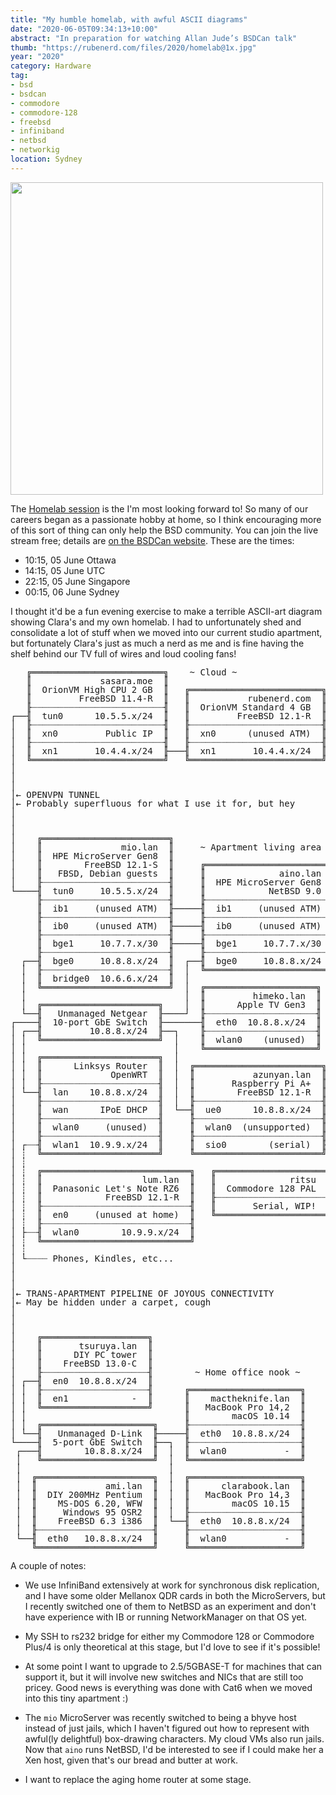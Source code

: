 ```yaml
---
title: "My humble homelab, with awful ASCII diagrams"
date: "2020-06-05T09:34:13+10:00"
abstract: "In preparation for watching Allan Jude’s BSDCan talk"
thumb: "https://rubenerd.com/files/2020/homelab@1x.jpg"
year: "2020"
category: Hardware
tag:
- bsd
- bsdcan
- commodore
- commodore-128
- freebsd
- infiniband
- netbsd
- networkig
location: Sydney
---
```

<p><img src="https://rubenerd.com/files/2020/homelab@1x.jpg" srcset="https://rubenerd.com/files/2020/homelab@1x.jpg 1x, https://rubenerd.com/files/2020/homelab@2x.jpg 2x" alt="" style="width:500px" /></p>

The [Homelab session](https://www.bsdcan.org/events/bsdcan_2020/schedule/session/14-homelab-panel/) is the I'm most looking forward to! So many of our careers began as a passionate hobby at home, so I think encouraging more of this sort of thing can only help the BSD community. You can join the live stream free; details are [on the BSDCan website](https://www.bsdcan.org/events/bsdcan_2020/schedule/session/14-homelab-panel/). These are the times:

* 10:15, 05 June Ottawa
* 14:15, 05 June UTC
* 22:15, 05 June Singapore
* 00:15, 06 June Sydney

I thought it'd be a fun evening exercise to make a terrible ASCII-art diagram showing Clara's and my own homelab. I had to unfortunately shed and consolidate a lot of stuff when we moved into our current studio apartment, but fortunately Clara's just as much a nerd as me and is fine having the shelf behind our TV full of wires and loud cooling fans!

<pre style="line-height:1em">
   ╔═════════════════════════╗    ~ Cloud ~
   ║             sasara.moe  ║
   ║  OrionVM High CPU 2 GB  ║   ╔═════════════════════════╗
   ║         FreeBSD 11.4-R  ║   ║           rubenerd.com  ║
   ╟┈┈┈┈┈┈┈┈┈┈┈┈┈┈┈┈┈┈┈┈┈┈┈┈┈╢   ║  OrionVM Standard 4 GB  ║          
┌──╢  tun0      10.5.5.x/24  ║   ║         FreeBSD 12.1-R  ║
│  ╟┈┈┈┈┈┈┈┈┈┈┈┈┈┈┈┈┈┈┈┈┈┈┈┈┈╢   ╟┈┈┈┈┈┈┈┈┈┈┈┈┈┈┈┈┈┈┈┈┈┈┈┈┈╢
│  ║  xn0         Public IP  ║   ║  xn0      (unused ATM)  ║
│  ╟┈┈┈┈┈┈┈┈┈┈┈┈┈┈┈┈┈┈┈┈┈┈┈┈┈╢   ╟┈┈┈┈┈┈┈┈┈┈┈┈┈┈┈┈┈┈┈┈┈┈┈┈┈╢
│  ║  xn1       10.4.4.x/24  ╟───╢  xn1       10.4.4.x/24  ║
│  ╚═════════════════════════╝   ╚═════════════════════════╝
│ 
│ 
│ 
│← OPENVPN TUNNEL
│← Probably superfluous for what I use it for, but hey
│ 
│ 
│ 
│    ╔════════════════════════╗
│    ║               mio.lan  ║     ~ Apartment living area ~  
│    ║  HPE MicroServer Gen8  ║
│    ║        FreeBSD 12.1-S  ║     ╔════════════════════════╗
│    ║   FBSD, Debian guests  ║     ║              aino.lan  ║
│    ╟┈┈┈┈┈┈┈┈┈┈┈┈┈┈┈┈┈┈┈┈┈┈┈┈╢     ║  HPE MicroServer Gen8  ║
└────╢  tun0     10.5.5.x/24  ║     ║            NetBSD 9.0  ║
     ╟┈┈┈┈┈┈┈┈┈┈┈┈┈┈┈┈┈┈┈┈┈┈┈┈╢     ╟┈┈┈┈┈┈┈┈┈┈┈┈┈┈┈┈┈┈┈┈┈┈┈┈╢
     ║  ib1     (unused ATM)  ╟─────╢  ib1     (unused ATM)  ║
     ╟┈┈┈┈┈┈┈┈┈┈┈┈┈┈┈┈┈┈┈┈┈┈┈┈╢     ╟┈┈┈┈┈┈┈┈┈┈┈┈┈┈┈┈┈┈┈┈┈┈┈┈╢
     ║  ib0     (unused ATM)  ╟─────╢  ib0     (unused ATM)  ║
     ╟┈┈┈┈┈┈┈┈┈┈┈┈┈┈┈┈┈┈┈┈┈┈┈┈╢     ╟┈┈┈┈┈┈┈┈┈┈┈┈┈┈┈┈┈┈┈┈┈┈┈┈╢
     ║  bge1     10.7.7.x/30  ╟─────╢  bge1     10.7.7.x/30  ║
     ╟┈┈┈┈┈┈┈┈┈┈┈┈┈┈┈┈┈┈┈┈┈┈┈┈╢     ╟┈┈┈┈┈┈┈┈┈┈┈┈┈┈┈┈┈┈┈┈┈┈┈┈╢
  ┌──╢  bge0     10.8.8.x/24  ║  ┌──╢  bge0     10.8.8.x/24  ║
  │  ╟┈┈┈┈┈┈┈┈┈┈┈┈┈┈┈┈┈┈┈┈┈┈┈┈╢  │  ╚════════════════════════╝
  │  ║  bridge0  10.6.6.x/24  ║  │
  │  ╚════════════════════════╝  │  ╔═════════════════════╗
  │                              │  ║         himeko.lan  ║
  │  ╔══════════════════════╗    │  ║      Apple TV Gen3  ║
  └──╢   Unmanaged Netgear  ╟────┘  ╟┈┈┈┈┈┈┈┈┈┈┈┈┈┈┈┈┈┈┈┈┈╢
┌────╢  10-port GbE Switch  ╟───────╢  eth0  10.8.8.x/24  ║
│ ┌──╢         10.8.8.x/24  ╟──┐    ╟┈┈┈┈┈┈┈┈┈┈┈┈┈┈┈┈┈┈┈┈┈╢
│ │  ╚══════════════════════╝  │    ║  wlan0    (unused)  ║
│ │                            │    ╚═════════════════════╝
│ │  ╔══════════════════════╗  │
│ │  ║      Linksys Router  ║  │  ╔════════════════════════╗
│ │  ║             OpenWRT  ║  │  ║           azunyan.lan  ║
│ │  ╟┈┈┈┈┈┈┈┈┈┈┈┈┈┈┈┈┈┈┈┈┈┈╢  │  ║       Raspberry Pi A+  ║
│ └──╢  lan    10.8.8.x/24  ║  │  ║        FreeBSD 12.1-R  ║
│    ╟┈┈┈┈┈┈┈┈┈┈┈┈┈┈┈┈┈┈┈┈┈┈╢  │  ╟┈┈┈┈┈┈┈┈┈┈┈┈┈┈┈┈┈┈┈┈┈┈┈┈╢  
│    ║  wan      IPoE DHCP  ║  └──╢  ue0      10.8.8.x/24  ║
│    ╟┈┈┈┈┈┈┈┈┈┈┈┈┈┈┈┈┈┈┈┈┈┈╢     ╟┈┈┈┈┈┈┈┈┈┈┈┈┈┈┈┈┈┈┈┈┈┈┈┈╢
│    ║  wlan0     (unused)  ║     ║  wlan0  (unsupported)  ║
│    ╟┈┈┈┈┈┈┈┈┈┈┈┈┈┈┈┈┈┈┈┈┈┈╢     ╟┈┈┈┈┈┈┈┈┈┈┈┈┈┈┈┈┈┈┈┈┈┈┈┈╢
│ ┌┈┈╢  wlan1  10.9.9.x/24  ║     ║  sio0        (serial)  ╟───┐
│ ┊  ╚══════════════════════╝     ╚════════════════════════╝   │
│ ┊                                                            │
│ ┊  ╔════════════════════════════╗   ╔═════════════════════╗  │
│ ┊  ║                   lum.lan  ║   ║              ritsu  ║  │
│ ┊  ║  Panasonic Let's Note RZ6  ║   ║  Commodore 128 PAL  ║  │
│ ┊  ║            FreeBSD 12.1-R  ║   ╟┈┈┈┈┈┈┈┈┈┈┈┈┈┈┈┈┈┈┈┈┈╢  │
│ ┊  ╟┈┈┈┈┈┈┈┈┈┈┈┈┈┈┈┈┈┈┈┈┈┈┈┈┈┈┈┈╢   ║       Serial, WIP!  ╟──┘
│ ┊  ║  en0     (unused at home)  ║   ╚═════════════════════╝
│ ┊  ╟┈┈┈┈┈┈┈┈┈┈┈┈┈┈┈┈┈┈┈┈┈┈┈┈┈┈┈┈╢
│ ├┈┈╢  wlan0        10.9.9.x/24  ║
│ ┊  ╚════════════════════════════╝     
│ ┊
│ └┈┈┈┈ Phones, Kindles, etc...
│
│
│
│← TRANS-APARTMENT PIPELINE OF JOYOUS CONNECTIVITY
│← May be hidden under a carpet, cough
│
│
│
│    ╔════════════════════╗        
│    ║       tsuruya.lan  ║
│    ║      DIY PC tower  ║
│    ║    FreeBSD 13.0-C  ║
│    ╟┈┈┈┈┈┈┈┈┈┈┈┈┈┈┈┈┈┈┈┈╢        ~ Home office nook ~
│ ┌──╢  en0  10.8.8.x/24  ║
│ │  ╟┈┈┈┈┈┈┈┈┈┈┈┈┈┈┈┈┈┈┈┈╢      ╔═════════════════════╗
│ │  ║  en1            -  ║      ║    mactheknife.lan  ║
│ │  ╚════════════════════╝      ║   MacBook Pro 14,2  ║
│ │                              ║        macOS 10.14  ║
│ │  ╔═════════════════════╗     ╟┈┈┈┈┈┈┈┈┈┈┈┈┈┈┈┈┈┈┈┈┈╢
│ └──╢   Unmanaged D-Link  ╟─────╢  eth0  10.8.8.x/24  ║
└────╢  5-port GbE Switch  ╟──┐  ╟┈┈┈┈┈┈┈┈┈┈┈┈┈┈┈┈┈┈┈┈┈╢
 ┌───╢        10.8.8.x/24  ║  │  ║  wlan0           -  ║
 │   ╚═════════════════════╝  │  ╚═════════════════════╝
 │                            │
 │  ╔══════════════════════╗  │  ╔═════════════════════╗
 │  ║             ami.lan  ║  │  ║      clarabook.lan  ║
 │  ║  DIY 200MHz Pentium  ║  │  ║   MacBook Pro 14,3  ║
 │  ║    MS-DOS 6.20, WFW  ║  │  ║        macOS 10.15  ║
 │  ║     Windows 95 OSR2  ║  │  ╟┈┈┈┈┈┈┈┈┈┈┈┈┈┈┈┈┈┈┈┈┈╢
 │  ║    FreeBSD 6.3 i386  ║  └──╢  eth0  10.8.8.x/24  ║
 │  ╟┈┈┈┈┈┈┈┈┈┈┈┈┈┈┈┈┈┈┈┈┈┈╢     ╟┈┈┈┈┈┈┈┈┈┈┈┈┈┈┈┈┈┈┈┈┈╢
 └──╢  eth0   10.8.8.x/24  ║     ║  wlan0           -  ║
    ╚══════════════════════╝     ╚═════════════════════╝
</pre>

A couple of notes:

* We use InfiniBand extensively at work for synchronous disk replication, and I have some older Mellanox QDR cards in both the MicroServers, but I recently switched one of them to NetBSD as an experiment and don't have experience with IB or running NetworkManager on that OS yet. 

* My SSH to rs232 bridge for either my Commodore 128 or Commodore Plus/4 is only theoretical at this stage, but I'd love to see if it's possible!

* At some point I want to upgrade to 2.5/5GBASE-T for machines that can support it, but it will involve new switches and NICs that are still too pricey. Good news is everything was done with Cat6 when we moved into this tiny apartment :)

* The `mio` MicroServer was recently switched to being a bhyve host instead of just jails, which I haven't figured out how to represent with awful(ly delightful) box-drawing characters. My cloud VMs also run jails. Now that `aino` runs NetBSD, I'd be interested to see if I could make her a Xen host, given that's our bread and butter at work.

* I want to replace the aging home router at some stage.
